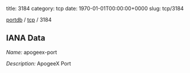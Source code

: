 title: 3184
category: tcp
date: 1970-01-01T00:00:00+0000
slug: tcp/3184

[portdb](/) / [tcp](/category/tcp.html) / 3184


## IANA Data

_Name:_ apogeex-port

_Description:_ ApogeeX Port

